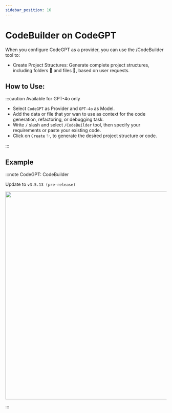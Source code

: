 ```yaml
---
sidebar_position: 16
---
```


# CodeBuilder on CodeGPT

When you configure CodeGPT as a provider, you can use the /CodeBuilder tool to:
- Create Project Structures: Generate complete project structures, including folders 📁 and files 📄, based on user requests.


## How to Use:
:::caution Available for GPT-4o only
- Select `CodeGPT` as Provider and `GPT-4o` as Model.
- Add the data or file that yor wan to use as context for the code generation, refactoring, or debugging task.
- Write `/` slash and select `/CodeBuilder` tool, then specify your requirements or paste your existing code.
- Click on `Create` ✨, to generate the desired project structure or code.

:::
## Example
:::note CodeGPT: CodeBuilder

Update to `v3.5.13 (pre-release)`

<p align="center">
  <img width="900" height="650" src="https://github.com/user-attachments/assets/6a496227-1c0c-4bf6-b9aa-4e78c2579bad" />
</p>
:::
